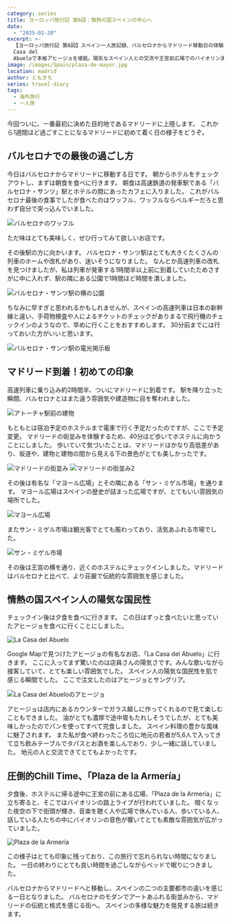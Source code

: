 ```yaml
---
category: series
title: ヨーロッパ旅行記 第6回：情熱の国スペインの中心へ
date:
  - "2025-02-20"
excerpt: >-
  【ヨーロッパ旅行記 第6回】スペイン一人旅記録、バルセロナからマドリード移動日の体験談。マヨール広場の歴史的雰囲気とサンミゲル市場の活気を体感し、La
  Casa del
  Abueloで本格アヒージョを堪能。陽気なスペイン人との交流や王宮前広場でのバイオリン演奏鑑賞まで、マドリードの魅力を紹介する実体験旅行ブログ。
image: /images/Spain/plaza-de-mayor.jpg
location: madrid
author: ともきち
series: travel-diary
tags:
  - 海外旅行
  - 一人旅
---
```


今回ついに、一番最初に決めた目的地であるマドリードに上陸します。
これから1週間ほど過ごすことになるマドリードに初めて着く日の様子をどうぞ。

## バルセロナでの最後の過ごし方

今日はバルセロナからマドリードに移動する日です。
朝からホテルをチェックアウトし、まずは朝食を食べに行きます。
朝食は高速鉄道の発車駅である「バルセロナ・サンツ」駅とホテルの間にあったカフェに入りました。
これがバルセロナ最後の食事でしたが食べたのはワッフル、ワッフルならベルギーだろと思わず自分で突っ込んでいました。

![バルセロナのワッフル](/images/Spain/waffle-at-barcelona.jpg)

ただ味はとても美味しく、ぜひ行ってみて欲しいお店です。

その後駅の方に向かいます。
バルセロナ・サンツ駅はとても大きくたくさんの列車のホームや改札があり、迷いそうになりました。
なんとか高速列車の改札を見つけましたが、私は列車が発車する1時間半以上前に到着していたためさすがに中に入れず、駅の隣にある公園で1時間ほど時間を潰しました。

![バルセロナ・サンツ駅の横の公園](/images/Spain/park-next-to-barcelona-sants-station.jpg)

ちなみに早すぎと思われるかもしれませんが、スペインの高速列車は日本の新幹線と違い、手荷物検査や人によるチケットのチェックがありまるで飛行機のチェックインのようなので、早めに行くことをおすすめします。
30分前までには行っておいた方がいいと思います。

![バルセロナ・サンツ駅の電光掲示板](/images/Spain/electronic-signboard-at-sants-station-in-barcelona.jpg)

## マドリード到着！初めての印象

高速列車に乗り込み約2時間半、ついにマドリードに到着です。
駅を降り立った瞬間、バルセロナとはまた違う雰囲気や建造物に目を奪われました。

![アトーチャ駅前の建物](/images/Spain/building-in-front-of-atocha-station.jpg)

もともとは宿泊予定のホステルまで電車で行く予定だったのですが、ここで予定変更。
マドリードの街並みを体験するため、40分ほど歩いてホステルに向かうことにしました。
歩いていて気づいたことは、マドリードはかなり高低差があり、坂道や、建物と建物の間から見える下の景色がとても美しかったです。

![マドリードの街並み](/images/Spain/streetscape-of-madrid.jpg)
![マドリードの街並み2](/images/Spain/streetscape-of-madrid2.jpg)

その後は有名な「マヨール広場」とその隣にある「サン・ミゲル市場」を通ります。
マヨール広場はスペインの歴史が詰まった広場ですが、とてもいい雰囲気の場所でした。

![マヨール広場](/images/Spain/plaza-de-mayor2.jpg)

またサン・ミゲル市場は観光客でとても賑わっており、活気あふれる市場でした。

![サン・ミゲル市場](/images/Spain/san-miguel-market.jpg)

その後は王宮の横を通り、近くのホステルにチェックインしました。マドリードはバルセロナと比べて、より荘厳で伝統的な雰囲気を感じました。

## 情熱の国スペイン人の陽気な国民性

チェックイン後は夕食を食べに行きます。
この日はずっと食べたいと思っていたアヒージョを食べに行くことにしました。

![La Casa del Abuelo](/images/Spain/la-casa-del-abuelo.jpg)

Google Mapで見つけたアヒージョの有名なお店、「La Casa del Abuelo」に行きます。
ここに入ってまず驚いたのは店員さんの陽気さです。みんな歌いながら接客していて、とても楽しい雰囲気でした。
スペイン人の陽気な国民性を肌で感じる瞬間でした。
ここで注文したのはアヒージョとサングリア。

![La Casa del Abueloのアヒージョ](/images/Spain/la-casa-del-abuelo's-ajilo.jpg)

アヒージョは店内にあるカウンターでガラス越しに作ってくれるので見て楽しむこともできました。
油がとても濃厚で途中胃もたれしそうでしたが、とても美味しかったのでパンを使ってすべて完食しました。
スペイン料理の豊かな風味に魅了されます。
また私が食べ終わったころ位に地元の若者が5,6人で入ってきて立ち飲みテーブルでタパスとお酒を楽しんでおり、少し一緒に話していました。
地元の人と交流できてとてもよかったです。

## 圧倒的Chill Time、「Plaza de la Armería」

夕食後、ホステルに帰る途中に王宮の前にある広場、「Plaza de la Armería」に立ち寄ると、そこではバイオリンの路上ライブが行われていました。
暗くなった夜空の下で街頭が輝き、音楽を聴く人や広場で休んでいる人、歩いている人、話している人たちの中にバイオリンの音色が響いてとても素敵な雰囲気が広がっていました。

![Plaza de la Armería](/images/Spain/plaza-de-la-armeria.jpg)

この様子はとても印象に残っており、この旅行で忘れられない時間になりました。
一日の終わりにとても良い時間を過ごしながらベッドで眠りにつきました。

バルセロナからマドリードへと移動し、スペインの二つの主要都市の違いを感じる一日となりました。
バルセロナのモダンでアートあふれる街並みから、マドリードの伝統と格式を感じる街へ。
スペインの多様な魅力を発見する旅は続きます。
